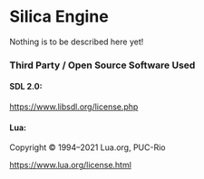 # Silica Engine

Nothing is to be described here yet!

### Third Party / Open Source Software Used

#### SDL 2.0:
https://www.libsdl.org/license.php

#### Lua:
Copyright © 1994–2021 Lua.org, PUC-Rio

https://www.lua.org/license.html